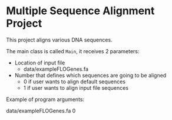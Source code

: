 # Multiple Sequence Alignment Project
This project aligns various DNA sequences.

The main class is called `Main`, it receives 2 parameters:
- Location of input file
  - data/exampleFLOGenes.fa
- Number that defines which sequences are going to be aligned
  - 0 if user wants to align default sequences
  - 1 if user wants to align input file sequences

Example of program arguments:

data/exampleFLOGenes.fa 0
